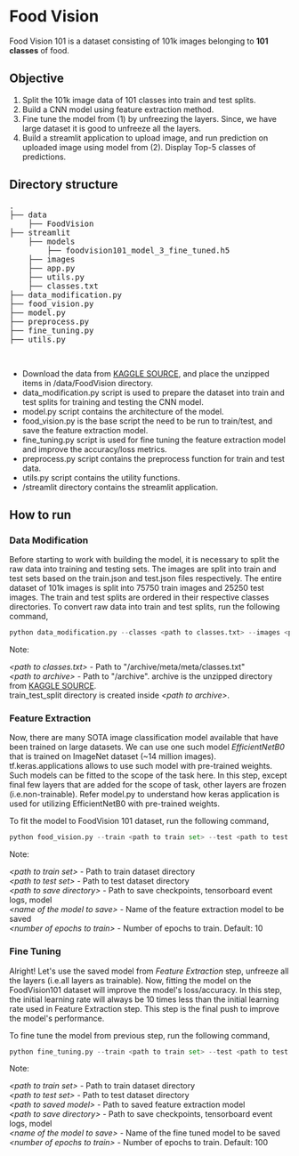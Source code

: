 # Food Vision
Food Vision 101 is a dataset consisting of 101k images belonging to **101 classes** of food.

## Objective
1. Split the 101k image data of 101 classes into train and test splits.
2. Build a CNN model using feature extraction method.
3. Fine tune the model from (1) by unfreezing the layers. Since, we have large dataset it is good to unfreeze all the layers.
4. Build a streamlit application to upload image, and run prediction on uploaded image using model from (2). Display Top-5 classes of predictions.

## Directory structure
<pre>
.
├── data
    ├── FoodVision
├── streamlit
    ├── models
        ├── foodvision101_model_3_fine_tuned.h5
    ├── images
    ├── app.py
    ├── utils.py
    ├── classes.txt
├── data_modification.py
├── food_vision.py
├── model.py
├── preprocess.py
├── fine_tuning.py
├── utils.py
</pre>
<br />

* Download the data from [KAGGLE SOURCE](https://www.kaggle.com/datasets/kmader/food41), and place the unzipped items in /data/FoodVision directory.
* data_modification.py script is used to prepare the dataset into train and test splits for training and testing the CNN model.
* model.py script contains the architecture of the model.
* food_vision.py is the base script the need to be run to train/test, and save the feature extraction model.
* fine_tuning.py script is used for fine tuning the feature extraction model and improve the accuracy/loss metrics.
* preprocess.py script contains the preprocess function for train and test data.
* utils.py script contains the utility functions.
* /streamlit directory contains the streamlit application.

## How to run
### Data Modification
Before starting to work with building the model, it is necessary to split the raw data into training and testing sets. The images are split into train and test sets based on the train.json and test.json files respectively. The entire dataset of 101k images is split into 75750 train images and 25250 test images. The train and test splits are ordered in their respective classes directories. To convert raw data into train and test splits, run the following command,
<br />
```python
python data_modification.py --classes <path to classes.txt> --images <path to archive>
```
Note:<br />

*<path to classes.txt\>* - Path to "/archive/meta/meta/classes.txt"<br />
*<path to archive\>* - Path to "/archive". archive is the unzipped directory from [KAGGLE SOURCE](https://www.kaggle.com/datasets/kmader/food41).<br />
train_test_split directory is created inside *<path to archive\>*.

### Feature Extraction
Now, there are many SOTA image classification model available that have been trained on large datasets. We can use one such model *EfficientNetB0* that is trained on ImageNet dataset (~14 million images). tf.keras.applications allows to use such model with pre-trained weights. Such models can be fitted to the scope of the task here. In this step, except final few layers that are added for the scope of task, other layers are frozen (i.e.non-trainable). Refer model.py to understand how keras application is used for utilizing EfficientNetB0 with pre-trained weights.

To fit the model to FoodVision 101 dataset, run the following command,
<br />
```python
python food_vision.py --train <path to train set> --test <path to test set> --save <path to save directory> --model_name <name of the model to save> --epoch <number of epochs to train>
```
Note:<br />

*<path to train set\>* - Path to train dataset directory<br />
*<path to test set\>* - Path to test dataset directory<br />
*<path to save directory\>* - Path to save checkpoints, tensorboard event logs, model<br />
*<name of the model to save\>* - Name of the feature extraction model to be saved<br />
*<number of epochs to train\>* - Number of epochs to train. Default: 10

### Fine Tuning
Alright! Let's use the saved model from *Feature Extraction* step, unfreeze all the layers (i.e.all layers as trainable). Now, fitting the model on the FoodVision101 dataset will improve the model's loss/accuracy. In this step, the initial learning rate will always be 10 times less than the initial learning rate used in Feature Extraction step. This step is the final push to improve the model's performance.

To fine tune the model from previous step, run the following command,
<br />
```python
python fine_tuning.py --train <path to train set> --test <path to test set> --saved_model <path to saved model> --save <path to save directory> --model_name <name of the model to save> --epoch <number of epochs to train>
```
Note:<br />

*<path to train set\>* - Path to train dataset directory<br />
*<path to test set\>* - Path to test dataset directory<br />
*<path to saved model\>* - Path to saved feature extraction model<br />
*<path to save directory\>* - Path to save checkpoints, tensorboard event logs, model<br />
*<name of the model to save\>* - Name of the fine tuned model to be saved<br />
*<number of epochs to train\>* - Number of epochs to train. Default: 100
